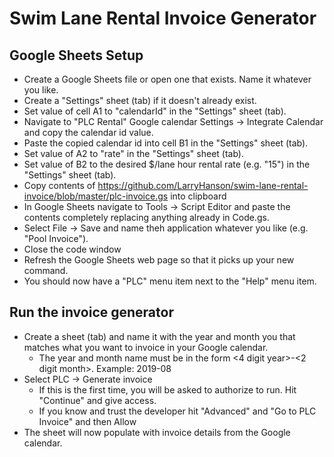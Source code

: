 # Swim Lane Rental Invoice Generator

## Google Sheets Setup
* Create a Google Sheets file or open one that exists. Name it whatever you like.
* Create a "Settings" sheet (tab) if it doesn't already exist.
* Set value of cell A1 to "calendarId" in the "Settings" sheet (tab).
* Navigate to "PLC Rental" Google calendar Settings -> Integrate Calendar and copy the calendar id value. 
* Paste the copied calendar id into cell B1 in the "Settings" sheet (tab). 
* Set value of A2 to "rate" in the "Settings" sheet (tab).
* Set value of B2 to the desired $/lane hour rental rate (e.g. "15") in the "Settings" sheet (tab).
* Copy contents of https://github.com/LarryHanson/swim-lane-rental-invoice/blob/master/plc-invoice.gs into clipboard
* In Google Sheets navigate to Tools -> Script Editor and paste the contents completely replacing anything already in Code.gs.
* Select File -> Save and name theh application whatever you like (e.g. "Pool Invoice").
* Close the code window
* Refresh the Google Sheets web page so that it picks up your new command. 
* You should now have a "PLC" menu item next to the "Help" menu item.

## Run the invoice generator
* Create a sheet (tab) and name it with the year and month you that matches what you want to invoice in your Google calendar.
  * The year and month name must be in the form <4 digit year>-<2 digit month>. Example: 2019-08
* Select PLC -> Generate invoice
  * If this is the first time, you will be asked to authorize to run. Hit "Continue" and give access.
  * If you know and trust the developer hit "Advanced" and "Go to PLC Invoice" and then Allow
* The sheet will now populate with invoice details from the Google calendar.
